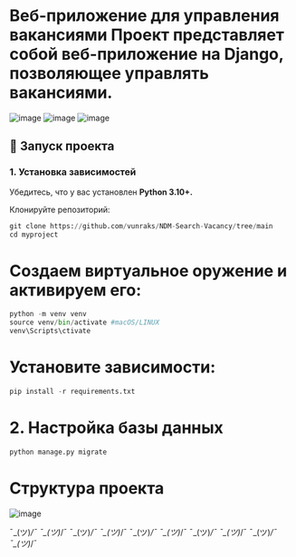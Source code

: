 # Веб-приложение для управления вакансиями Проект представляет собой веб-приложение на Django, позволяющее управлять вакансиями.
![image](https://github.com/user-attachments/assets/74385d5d-a9f0-48d6-8190-a31642887dad)
![image](https://github.com/user-attachments/assets/94bd04f9-c244-4ad1-8b0a-ac12b73fae6b)
![image](https://github.com/user-attachments/assets/5804949a-3bae-48ce-acd3-0d475a33d1df)




## 🚀 Запуск проекта
### 1. Установка зависимостей 
Убедитесь, что у вас установлен **Python 3.10+.**

Клонируйте репозиторий:
```python
git clone https://github.com/vunraks/NDM-Search-Vacancy/tree/main
cd myproject
```
# Создаем виртуальное оружение и активируем его:
```python
python -m venv venv
source venv/bin/activate #macOS/LINUX
venv\Scripts\ctivate
```
# Установите зависимости:
```python
pip install -r requirements.txt
```
# 2. Настройка базы данных
```python
python manage.py migrate
```
# Структура проекта
![image](https://github.com/user-attachments/assets/1f6bb111-2db7-446e-9a22-d2f4cbd56078)

¯\_(ツ)_/¯ ¯\_(ツ)_/¯ ¯\_(ツ)_/¯ ¯\_(ツ)_/¯ ¯\_(ツ)_/¯ ¯\_(ツ)_/¯ ¯\_(ツ)_/¯ ¯\_(ツ)_/¯ ¯\_(ツ)_/¯ ¯\_(ツ)_/¯ 

